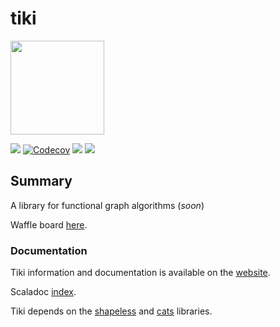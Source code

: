 # tiki

<p align=left>
<img height="150" width="150" src="https://github.com/lewismj/tiki/blob/master/docs/src/main/resources/microsite/img/tiki.png"/>
</p>

<p align="left">
<img src="https://travis-ci.org/lewismj/tiki.svg?branch=master"/>
<a href="https://codecov.io/gh/lewismj/tiki"><img src="https://codecov.io/gh/lewismj/tiki/branch/master/graph/badge.svg" alt="Codecov"/></a>
<a href="https://www.codacy.com/app/lewismj/tiki?utm_source=github.com&amp;utm_medium=referral&amp;utm_content=lewismj/tiki&amp;utm_campaign=Badge_Grade"><img src="https://api.codacy.com/project/badge/Grade/eb7241d325fa432c982487c412f910cb"/></a>
<a href="https://waffle.io/lewismj/tiki"><img src="https://img.shields.io/waffle/label/lewismj/tiki/master.svg"/></a>
</p>


## Summary

A library for functional graph algorithms (_soon_)

Waffle board [here](https://waffle.io/lewismj/tiki).

### Documentation

Tiki information and documentation is available on the [website](https://lewismj.github.io/tiki/).

Scaladoc [index](https://lewismj.github.io/tiki/api/tiki/index.html).

Tiki depends on the [shapeless](https://github.com/milessabin/shapeless) and [cats](https://github.com/typelevel/cats) libraries.

